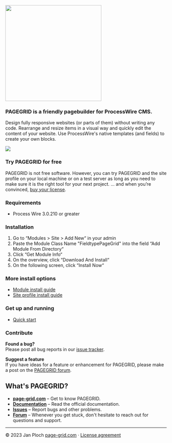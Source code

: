 [<img src="https://page-grid.com/github-assets/pagegrid-logo.png" width="300" />](https://page-grid.com)

### PAGEGRID is a friendly pagebuilder for ProcessWire CMS.
Design fully responsive websites (or parts of them) without writing any code. Rearrange and resize items in a visual way and quickly edit the content of your website. Use ProcessWire's native templates (and fields) to create your own blocks.

<img src="https://page-grid.com/github-assets/pagegrid-screen.png" />

### Try PAGEGRID for free  
PAGEGRID is not free software. However, you can try PAGEGRID and the site profile on your local machine or on a test server as long as you need to make sure it is the right tool for your next project. … and when you’re convinced, [buy your license](https://page-grid.com/buy).

### Requirements
- Process Wire 3.0.210 or greater

### Installation
1. Go to “Modules > Site > Add New“ in your admin
2. Paste the Module Class Name "FieldtypePageGrid" into the field “Add Module From Directory“
3. Click “Get Module Info“
4. On the overview, click “Download And Install“
5. On the following screen, click “Install Now“

### More install options
- [Module install guide](https://page-grid.com/docs/#/developer/installation)
- [Site profile install guide](https://page-grid.com/docs/#/installation)

### Get up and running
- [Quick start](https://page-grid.com/docs/#/developer/start)

### Contribute

**Found a bug?**  
Please post all bug reports in our [issue tracker](https://github.com/jploch/FieldtypePageGrid/issues/).

**Suggest a feature**  
If you have ideas for a feature or enhancement for PAGEGRID, please make a post on the [PAGEGRID forum](https://processwire.com/talk/forum/64-pagegrid/).

## What's PAGEGRID?
- **[page-grid.com](https://page-grid.com)** – Get to know PAGEGRID.
- **[Documentation](https://page-grid.com/docs/)** – Read the official documentation.
- **[Issues](https://github.com/jploch/FieldtypePageGrid/issues/)** – Report bugs and other problems.
- **[Forum](https://processwire.com/talk/forum/64-pagegrid/)** – Whenever you get stuck, don't hesitate to reach out for questions and support.

---

© 2023 Jan Ploch
[page-grid.com](https://page-grid.com) · [License agreement](https://github.com/jploch/FieldtypePageGrid/blob/main/LICENSE.md)
